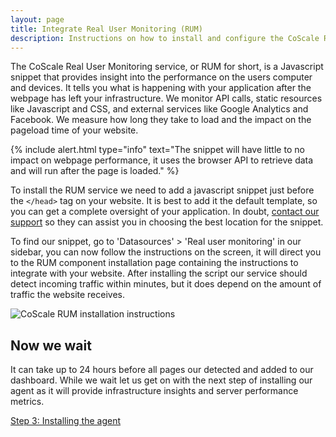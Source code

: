 ```yaml
---
layout: page
title: Integrate Real User Monitoring (RUM)
description: Instructions on how to install and configure the CoScale Real User Monitoring component inside your application.
---
```


The CoScale Real User Monitoring service, or RUM for short, is a Javascript snippet that provides insight into the performance on the users computer and devices. It tells you what is happening with your application after the webpage has left your infrastructure. We monitor API calls, static resources like Javascript and CSS, and external services like Google Analytics and Facebook. We measure how long they take to load and the impact on the pageload time of your website.

{% include alert.html type="info" text="The snippet will have little to no impact on webpage performance, it uses the browser API to retrieve data and will run after the page is loaded." %}

To install the RUM service we need to add a javascript snippet just before the `</head>` tag on your website. It is best to add it the default template, so you can get a complete oversight of your application. In doubt, <a href="mailto:info@coscale.com" class="support">contact our support</a> so they can assist you in choosing the best location for the snippet.

To find our snippet, go to 'Datasources' > 'Real user monitoring' in our sidebar, you can now follow the instructions on the screen, it will direct you to the RUM component installation page containing the instructions to integrate with your website. After installing the script our service should detect incoming traffic within minutes, but it does depend on the amount of traffic the website receives.

<p class="text-center"><img class="" src="{{ site.baseurl }}/gfx/getting-started/install-rum/rum_install.png" alt="CoScale RUM installation instructions" /></p>

## Now we wait
It can take up to 24 hours before all pages our detected and added to our dashboard. While we wait let us get on with the next step of installing our agent as it will provide infrastructure insights and server performance metrics.

<a href="{{ site.baseurl }}/getting-started/install-agent" class="btn btn-primary btn-lg btn-block spacing-top">Step 3: Installing the agent</a>
